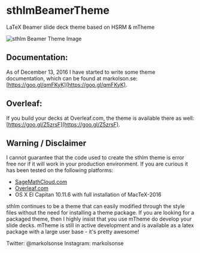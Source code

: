 # sthlmBeamerTheme
LaTeX Beamer slide deck theme based on HSRM & mTheme

![sthlm Beamer Theme Image](http://markolson.se/img/pages/sthlmbeamer2_0.png)

## Documentation: 

As of December 13, 2016 I have started to write some theme documentation, which can be found at markolson.se: [https://goo.gl/qmFKyK](https://goo.gl/qmFKyK).

## Overleaf: 

If you build your decks at Overleaf.com, the theme is available there as well: [https://goo.gl/Z5zrsF](https://goo.gl/Z5zrsF).

## Warning / Disclaimer

I cannot guarantee that the code used to create the sthlm theme is error free nor if it will work in your production environment. If you are curious it has been tested on the following platforms:
- [SageMathCloud.com](https://goo.gl/cvUahe)
- [Overleaf.com](https://goo.gl/nYG3Kq)
- OS X El Capitan 10.11.6 with full installation of MacTeX-2016

sthlm continues to be a theme that can easily modified through the style files without the need for installing a theme package. If you are looking for a packaged theme, then I highly insist that you use mTheme do develop your slide decks. mTheme is still in active development and is available as a latex package with a large user base - it's pretty awesome!

Twitter: @markolsonse
Instagram: markolsonse



